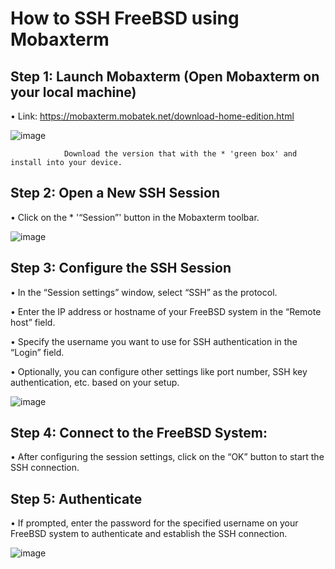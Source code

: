 # How to SSH FreeBSD using Mobaxterm

## Step 1: Launch Mobaxterm (Open Mobaxterm on your local machine) 

•	Link: https://mobaxterm.mobatek.net/download-home-edition.html

![image](https://github.com/addff/2403-ITT440/assets/112098507/604101ef-1d6e-4862-8d05-03d708ee3465)

                Download the version that with the * 'green box' and install into your device.

## Step 2: Open a New SSH Session

•	Click on the * '“Session”' button in the Mobaxterm toolbar.

![image](https://github.com/addff/2403-ITT440/assets/112098507/2db7aea1-bf5a-4e01-b1eb-50754822ea82)


## Step 3: Configure the SSH Session

•	In the “Session settings” window, select “SSH” as the protocol.

•	Enter the IP address or hostname of your FreeBSD system in the “Remote host” field.

•	Specify the username you want to use for SSH authentication in the “Login” field.

•	Optionally, you can configure other settings like port number, SSH key authentication, etc. based on your setup.

![image](https://github.com/addff/2403-ITT440/assets/112098507/54ed8af4-9490-4837-a4a1-f37e76718bf2)

## Step 4: Connect to the FreeBSD System:

•	After configuring the session settings, click on the “OK” button to start the SSH connection.




## Step 5: Authenticate 

•	If prompted, enter the password for the specified username on your FreeBSD system to authenticate and establish the SSH connection.

![image](https://github.com/addff/2403-ITT440/assets/112098507/be016dae-2ab5-43e8-b3c2-f457fb8179be)

